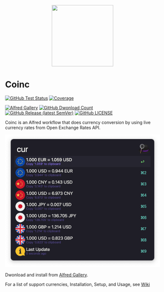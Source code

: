 <div align="center">
    <img src="./src/icon.png" width="200" height="200">
</div>

# Coinc

[![GitHub Test Status](https://img.shields.io/github/actions/workflow/status/tomy0000000/Coinc/test.yml?branch=main&logo=github&color=ffa02e)](https://github.com/tomy0000000/Coinc/actions/workflows/test.yml)
[![Coverage](https://img.shields.io/codecov/c/github/tomy0000000/Coinc?logo=codecov&logoColor=white&color=ffa02e&token=ESgHfrrk6z)](https://codecov.io/gh/tomy0000000/Coinc)

[![Alfred Gallery](https://img.shields.io/badge/Availalbe%20on-Alfred%20Gallery-ffa02e?logo=alfred)](https://alfred.app/workflows/tomy0000000/coinc)
[![GitHub Dwonload Count](https://img.shields.io/github/downloads/tomy0000000/Coinc/total?color=ffa02e)](https://github.com/tomy0000000/Coinc/releases)
[![GitHub Release (latest SemVer)](https://img.shields.io/github/v/release/tomy0000000/Coinc?color=ffa02e)](https://github.com/tomy0000000/Coinc/releases)
[![GitHub LICENSE](https://img.shields.io/github/license/tomy0000000/Coinc?color=ffa02e)](https://github.com/tomy0000000/Coinc/blob/main/LICENSE)

Coinc is an Alfred workflow that does currency conversion by using live currency rates from Open Exchange Rates API.

![Demo Screenshot](src/images/demo.png)

Dwonload and install from [Alfred Gallery](https://alfred.app/workflows/tomy0000000/coinc).

For a list of support currencies, Installation, Setup, and Usage, see [Wiki](../../wiki)
